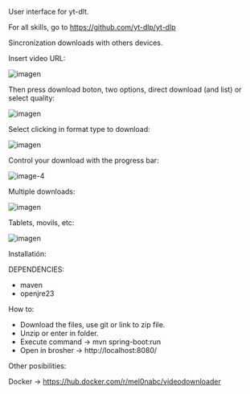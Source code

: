 User interface for yt-dlt. 

For all skills, go to https://github.com/yt-dlp/yt-dlp

Sincronization downloads with others devices.

Insert video URL:

![imagen](https://github.com/user-attachments/assets/1ec29a3e-a8ae-401c-8035-fa485368714f)





Then press download boton, two options, direct download (and list) or select quality:


![imagen](https://github.com/user-attachments/assets/45cb8e63-535c-455f-a03e-d73d5d0b3339)



Select clicking in format type to download:

![imagen](https://github.com/user-attachments/assets/3e4f0bc9-7800-4163-a100-be5d8126982e)



Control your download with the progress bar:


![image-4](https://github.com/user-attachments/assets/d797afcc-4fb0-4777-8456-8ed75ee85e81)


Multiple downloads:


![imagen](https://github.com/user-attachments/assets/7a825a1f-e361-42ab-afd5-2a2edc1d6915)




Tablets, movils, etc:


![imagen](https://github.com/user-attachments/assets/2fdddc79-f802-4135-bab8-0132dc663126)



Installatión:

DEPENDENCIES:

- maven
- openjre23

How to:

- Download the files, use git or link to zip file.
- Unzip or enter in folder.
- Execute command -> mvn spring-boot:run
- Open in brosher -> http://localhost:8080/

Other posibilities:

Docker -> https://hub.docker.com/r/mel0nabc/videodownloader
